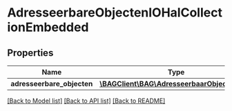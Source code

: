 # AdresseerbareObjectenIOHalCollectionEmbedded

## Properties
Name | Type | Description | Notes
------------ | ------------- | ------------- | -------------
**adresseerbare_objecten** | [**\BAGClient\BAG\AdresseerbaarObjectIOHal[]**](AdresseerbaarObjectIOHal.md) |  | [optional] 

[[Back to Model list]](../../README.md#documentation-for-models) [[Back to API list]](../../README.md#documentation-for-api-endpoints) [[Back to README]](../../README.md)

